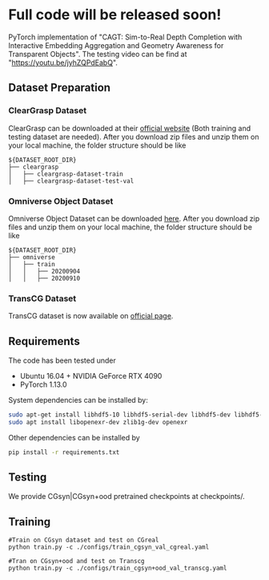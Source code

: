 # Full code will be released soon!

PyTorch implementation of "CAGT: Sim-to-Real Depth Completion with Interactive Embedding Aggregation and Geometry Awareness for Transparent Objects". The testing video can be find at "https://youtu.be/jyhZQPdEabQ".

## Dataset Preparation
### ClearGrasp Dataset
ClearGrasp can be downloaded at their [official website](https://sites.google.com/view/cleargrasp/data) (Both training and testing dataset are needed). After you download zip files and unzip them on your local machine, the folder structure should be like
```
${DATASET_ROOT_DIR}
├── cleargrasp
│   ├── cleargrasp-dataset-train
│   ├── cleargrasp-dataset-test-val
```
### Omniverse Object Dataset
Omniverse Object Dataset can be downloaded [here](https://drive.google.com/drive/folders/1wCB1vZ1F3up5FY5qPjhcfSfgXpAtn31H?usp=sharing). After you download zip files and unzip them on your local machine, the folder structure should be like
```
${DATASET_ROOT_DIR}
├── omniverse
│   ├── train
│   │	├── 20200904
│   │	├── 20200910
```
### TransCG Dataset
TransCG dataset is now available on [official page](https://graspnet.net/transcg). 

## Requirements
The code has been tested under

- Ubuntu 16.04 + NVIDIA GeForce RTX 4090
- PyTorch 1.13.0

System dependencies can be installed by:

```bash
sudo apt-get install libhdf5-10 libhdf5-serial-dev libhdf5-dev libhdf5-cpp-11
sudo apt install libopenexr-dev zlib1g-dev openexr
```

Other dependencies can be installed by

```bash
pip install -r requirements.txt
```

## Testing
We provide CGsyn|CGsyn+ood pretrained checkpoints at checkpoints/.

## Training

```
#Train on CGsyn dataset and test on CGreal
python train.py -c ./configs/train_cgsyn_val_cgreal.yaml

#Tran on CGsyn+ood and test on Transcg
python train.py -c ./configs/train_cgsyn+ood_val_transcg.yaml

```
